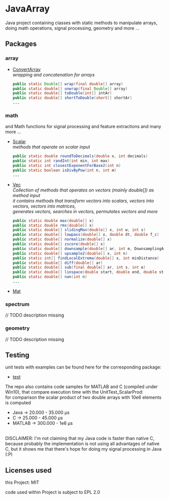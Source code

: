 # JavaArray
Java project containing classes with static methods to manipulate arrays, doing math operations, signal processing, geometry and more ...

## Packages

### array

* [ConvertArray](src/net/sytes/botg/array/ConvertArray.java)
  <br><i>wrapping and concatenation for arrays</i>
  ```java
  public static Double[] wrap(final double[] array)
  public static double[] unwrap(final Double[] array)
  public static double[] toDouble(int[] intAr)
  public static double[] shortToDouble(short[] shortAr)
  ...
  ```

### math

and Math functions for signal processing and feature extractions and many more ...
* [Scalar](src/net/sytes/botg/array/math/Scalar.java)
  <br><i>methods that operate on scalar input</i>
  ```java
  public static double roundToDecimals(double x, int decimals)
  public static int randInt(int min, int max)
  public static int closestExponentForBase2(int n)
  public static boolean isDivByPow(int n, int m)
  ...
  ```
* [Vec](src/net/sytes/botg/array/math/Vec.java)
  <i><br>Collection of methods that operates on vectors (mainly double[]) as method input
  <br>it contains methods that transform vectors into scalars, vectors into vectors, vectors into matrices,<br>generates vectors, searches in vectors, permutates vectors and more</i>
  ```java
  public static double max(double[] x)
  public static double rms(double[] x)
  public static double[] slidingMax(double[] x, int w, int s)
  public static double[] lowpass(double[] x, double dt, double f_c)
  public static double[] normalize(double[] x)
  public static double[] zscore(double[] x)
  public static double[] downsample(double[] ar, int m, DownsamplingAlgorithm algorithm)
  public static double[] upsample2(double[] x, int n)
  public static int[] findLocalExtrema(double[] x, int minDistance)
  public static double[] diff(double[] ar)
  public static double[] sub(final double[] ar, int s, int e)
  public static double[] linspace(double start, double end, double step)
  public static double[] nan(int n)
  ...
  ```
* [Mat](src/net/sytes/botg/array/math/Mat.java)

### spectrum
// TODO description missing

### geometry
// TODO description missing

## Testing

unit tests with examples can be found here for the corresponding package:
* [test](test/)

The repo also contains code samples for MATLAB and C (compiled under Win10), that compare execution time with the UnitTest_ScalarProd:
<br>for comparison the scalar product of two double arrays with 10e6 elements is computed
* Java		-> 20.000 - 35.000 µs
* C    		-> 25.000 - 45.000 µs
* MATLAB	-> 300.000 - 1e6 µs

<br>DISCLAIMER: I'm not claiming that my Java code is faster than native C, because probably the implementation is not using all advantages of native C, but it shows me that there's hope for doing my signal processing in Java (:P)

## Licenses used
this Project: MIT

code used within Project is subject to EPL 2.0
